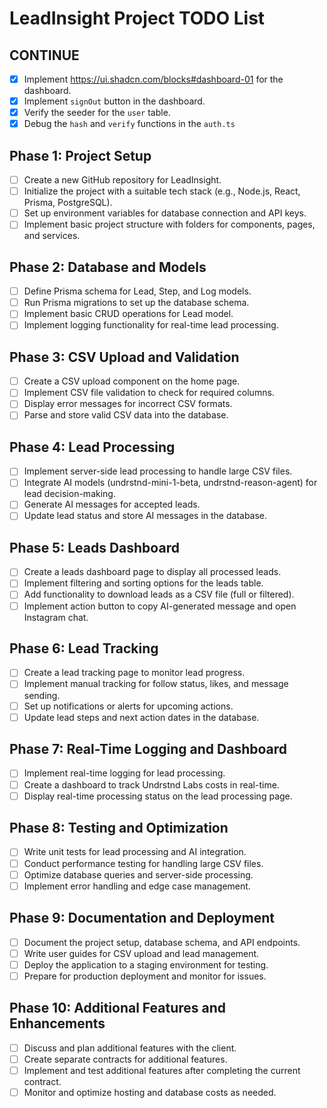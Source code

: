 # LeadInsight Project TODO List

## CONTINUE

- [x] Implement <https://ui.shadcn.com/blocks#dashboard-01> for the dashboard.
- [x] Implement `signOut` button in the dashboard.
- [x] Verify the seeder for the `user` table.
- [x] Debug the `hash` and `verify` functions in the `auth.ts`

## Phase 1: Project Setup

- [ ] Create a new GitHub repository for LeadInsight.
- [ ] Initialize the project with a suitable tech stack (e.g., Node.js, React, Prisma, PostgreSQL).
- [ ] Set up environment variables for database connection and API keys.
- [ ] Implement basic project structure with folders for components, pages, and services.

## Phase 2: Database and Models

- [ ] Define Prisma schema for Lead, Step, and Log models.
- [ ] Run Prisma migrations to set up the database schema.
- [ ] Implement basic CRUD operations for Lead model.
- [ ] Implement logging functionality for real-time lead processing.

## Phase 3: CSV Upload and Validation

- [ ] Create a CSV upload component on the home page.
- [ ] Implement CSV file validation to check for required columns.
- [ ] Display error messages for incorrect CSV formats.
- [ ] Parse and store valid CSV data into the database.

## Phase 4: Lead Processing

- [ ] Implement server-side lead processing to handle large CSV files.
- [ ] Integrate AI models (undrstnd-mini-1-beta, undrstnd-reason-agent) for lead decision-making.
- [ ] Generate AI messages for accepted leads.
- [ ] Update lead status and store AI messages in the database.

## Phase 5: Leads Dashboard

- [ ] Create a leads dashboard page to display all processed leads.
- [ ] Implement filtering and sorting options for the leads table.
- [ ] Add functionality to download leads as a CSV file (full or filtered).
- [ ] Implement action button to copy AI-generated message and open Instagram chat.

## Phase 6: Lead Tracking

- [ ] Create a lead tracking page to monitor lead progress.
- [ ] Implement manual tracking for follow status, likes, and message sending.
- [ ] Set up notifications or alerts for upcoming actions.
- [ ] Update lead steps and next action dates in the database.

## Phase 7: Real-Time Logging and Dashboard

- [ ] Implement real-time logging for lead processing.
- [ ] Create a dashboard to track Undrstnd Labs costs in real-time.
- [ ] Display real-time processing status on the lead processing page.

## Phase 8: Testing and Optimization

- [ ] Write unit tests for lead processing and AI integration.
- [ ] Conduct performance testing for handling large CSV files.
- [ ] Optimize database queries and server-side processing.
- [ ] Implement error handling and edge case management.

## Phase 9: Documentation and Deployment

- [ ] Document the project setup, database schema, and API endpoints.
- [ ] Write user guides for CSV upload and lead management.
- [ ] Deploy the application to a staging environment for testing.
- [ ] Prepare for production deployment and monitor for issues.

## Phase 10: Additional Features and Enhancements

- [ ] Discuss and plan additional features with the client.
- [ ] Create separate contracts for additional features.
- [ ] Implement and test additional features after completing the current contract.
- [ ] Monitor and optimize hosting and database costs as needed.
